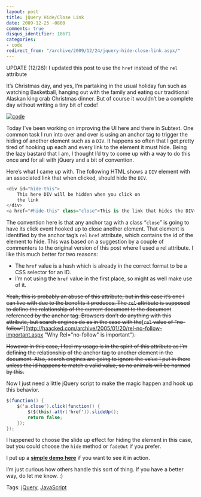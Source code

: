 ```yaml
---
layout: post
title: jQuery Hide/Close Link
date: 2009-12-25 -0800
comments: true
disqus_identifier: 18671
categories:
- code
redirect_from: "/archive/2009/12/24/jquery-hide-close-link.aspx/"
---
```


UPDATE (12/26): I updated this post to use the `href` instead of the
`rel` attribute

It’s Christmas day, and yes, I’m partaking in the usual holiday fun such
as watching Basketball, hanging out with the family and eating our
traditional Alaskan king crab Christmas dinner. But of course it
wouldn’t be a complete day without writing a tiny bit of code!

[![code](http://haacked.com/images/haacked_com/WindowsLiveWriter/jQueryHideCloseButton_C334/code_3.jpg "code")](http://www.sxc.hu/photo/58511 "the source by befresh on sxc.hu")

Today I’ve been working on improving the UI here and there in Subtext.
One common task I run into over and over is using an anchor tag to
trigger the hiding of another element such as a `DIV`. It happens so
often that I get pretty tired of hooking up each and every link to the
element it must hide. Being the lazy bastard that I am, I thought I’d
try to come up with a way to do this once and for all with jQuery and a
bit of convention.

Here’s what I came up with. The following HTML shows a `DIV` element
with an associated link that when clicked, should hide the `DIV`.

```csharp
<div id="hide-this">
    This here DIV will be hidden when you click on 
    the link
</div>
<a href="#hide-this" class="close">This is the link that hides the DIV</a>
```

The convention here is that any anchor tag with a class “`close`” is
going to have its click event hooked up to close another element. That
element is identified by the anchor tag’s `rel` `href` attribute, which
contains the id of the element to hide. This was based on a suggestion
by a couple of commenters to the original version of this post where I
used a rel attribute. I like this much better for two reasons:

-   The `href` value is a hash which is already in the correct format to
    be a CSS selector for an ID.
-   I’m not using the `href` value in the first place, so might as well
    make use of it.

~~Yeah, this is probably an abuse of this attribute, but in this case
it’s one I can live with due to the benefits it produces. The `rel`
attribute is supposed to define the relationship of the current document
to the document referenced by the anchor tag. Browsers don’t do anything
with this attribute, but search engines do as in the case with
the~~[~~`rel` value of
“no-follow”~~](http://haacked.com/archive/2005/01/20/rel-no-follow-important.aspx "Why Rel="no-follow" is important")~~.~~

~~However in this case, I feel my usage is in the spirit of this
attribute as I’m defining the relationship of the anchor tag to another
element in the document. Also, search engines are going to ignore the
value I put in there unless the id happens to match a valid value, so no
animals will be harmed by this.~~

Now I just need a little jQuery script to make the magic happen and hook
up this behavior.

```csharp
$(function() {
    $('a.close').click(function() {
        $($(this).attr('href')).slideUp();
        return false;
    });
});
```

I happened to choose the slide up effect for hiding the element in this
case, but you could choose the `hide` method or `fadeOut` if you prefer.

I put up a **[simple demo
here](http://demo.haacked.com/hide-anchor/ "Hide Anchor Demo")** if you
want to see it in action.

I’m just curious how others handle this sort of thing. If you have a
better way, do let me know. :)

Tags: [jQuery](http://haacked.com/tags/jQuery/default.aspx),
[JavaScript](http://haacked.com/tags/JavaScript/default.aspx)

